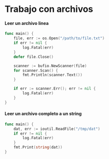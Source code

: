 # Trabajo con archivos

#### Leer un archivo linea

````go
func main() {
    file, err := os.Open("/path/to/file.txt")
    if err != nil {
        log.Fatal(err)
    }
    defer file.Close()

    scanner := bufio.NewScanner(file)
    for scanner.Scan() {
        fmt.Println(scanner.Text())
    }

    if err := scanner.Err(); err != nil {
        log.Fatal(err)
    }
}
````

#### Leer un archivo completo a un string

````go
func main() {
    dat, err := ioutil.ReadFile("/tmp/dat")
    if err != nil {
        log.Fatal(err)
    }
    fmt.Print(string(dat))
}
````
